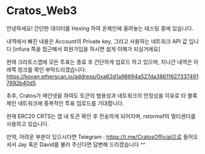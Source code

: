 # Cratos_Web3

안녕하세요!
간단한 데이터를 Hexing 하여 온체인에 올려놓는 테스팅 중에 있습니다.

내역에서 빠진 내용은 Account의 Private key, 그리고 사용하는 네트워크 API 값 입니다 
[infura 쪽을 접근해서 회원가입을 하시면 쉽게 이해가 되실거에요]

현재 크라토스앱에 모든 투표는 종료 후 간단하게 업로드 하고 있으며, 
지나간 내역은 아래쪽 링크를 확인 부탁드리겠습니다.
https://kovan.etherscan.io/address/0xa62d1a98694a527da386116273374917892b40d5

추후, Cratos가 메인넷을 하여도 토큰의 범용성과 네트워크의 안정성을 이유로
타 블록체인 네트워크에 중복적인 투표 업로드를 기대합니다.

현재 ERC20 CRTS는 앱 내 토큰 확인 후 전송하게 되어지며, rstormsf의 멀티센더를 사용하고 있습니다. 

만약, 어려운 부분이 있으시다면 
Telegram : https://t.me/CratosOfficial으로 들어오셔서 
Jay 혹은 David를 불러 주신다면 답변해 드리겠습니다 ^^
